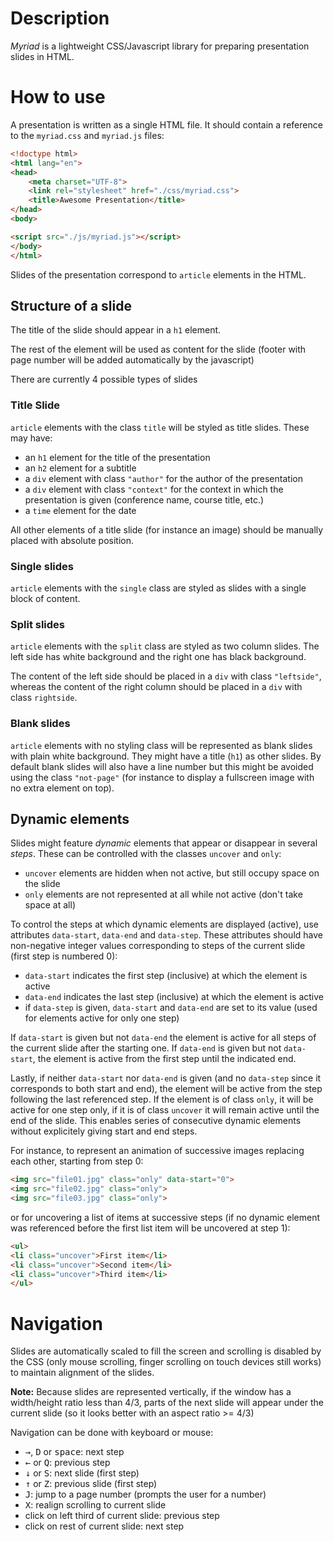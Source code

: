 # Description

*Myriad* is a lightweight CSS/Javascript library for preparing presentation slides in HTML.


# How to use

A presentation is written as a single HTML file. It should contain a reference to the `myriad.css` and `myriad.js` 
files:

```html
<!doctype html>
<html lang="en">
<head>
    <meta charset="UTF-8">
    <link rel="stylesheet" href="./css/myriad.css">
    <title>Awesome Presentation</title>
</head>
<body>

<script src="./js/myriad.js"></script>
</body>
</html>
```

Slides of the presentation correspond to `article` elements in the HTML.

## Structure of a slide

The title of the slide should appear in a `h1` element.

The rest of the element will be used as content for the slide (footer with page number will be added automatically by
the javascript)

There are currently 4 possible types of slides

### Title Slide

`article` elements with the class `title` will be styled as title slides. These may have:
* an `h1` element for the title of the presentation
* an `h2` element for a subtitle
* a `div` element with class `"author"` for the author of the presentation
* a `div` element with class `"context"` for the context in which the presentation is given (conference name, course 
title, etc.)
* a `time` element for the date

All other elements of a title slide (for instance an image) should be manually placed with absolute position.

### Single slides

`article` elements with the `single` class are styled as slides with a single block of content.

### Split slides

`article` elements with the `split` class are styled as two column slides. The left side has white background and the 
right one has black background.

The content of the left side should be placed in a `div` with class `"leftside"`, whereas the content of the right
column should be placed in a `div` with class `rightside`.

### Blank slides

`article` elements with no styling class will be represented as blank slides with plain white background. They might
have a title (`h1`) as other slides. By default blank slides will also have a line number but this might be avoided
using the class `"not-page"` (for instance to display a fullscreen image with no extra element on top).

## Dynamic elements

Slides might feature *dynamic* elements that appear or disappear in several *steps*. These can be controlled with the
classes `uncover` and `only`:
* `uncover` elements are hidden when not active, but still occupy space on the slide
* `only` elements are not represented at all while not active (don't take space at all)

To control the steps at which dynamic elements are displayed (active), use attributes `data-start`, `data-end` and 
`data-step`. These attributes should have non-negative integer values corresponding to steps of the current slide
(first step is numbered 0):
* `data-start` indicates the first step (inclusive) at which the element is active
* `data-end` indicates the last step (inclusive) at which the element is active
* if `data-step` is given, `data-start` and `data-end` are set to its value (used for elements active for only one step)

If `data-start` is given but not `data-end` the element is active for all steps of the current slide after the starting
one. If `data-end` is given but not `data-start`, the element is active from the first step until the indicated end.

Lastly, if neither `data-start` nor `data-end` is given (and no `data-step` since it corresponds to both start and end),
the element will be active from the step following the last referenced step. If the element is of class `only`, it 
will be active for one step only, if it is of class `uncover` it will remain active until the end of the slide. This 
enables series of consecutive dynamic elements without explicitely giving start and end steps.

For instance, to represent an animation of successive images replacing each other, starting from step 0:
```html
<img src="file01.jpg" class="only" data-start="0">
<img src="file02.jpg" class="only">
<img src="file03.jpg" class="only">
```
or for uncovering a list of items at successive steps (if no dynamic element was referenced before the first list 
item will be uncovered at step 1):
```html
<ul>
<li class="uncover">First item</li>
<li class="uncover">Second item</li>
<li class="uncover">Third item</li>
</ul>
```

# Navigation

Slides are automatically scaled to fill the screen and scrolling is disabled by the CSS (only mouse scrolling, finger
scrolling on touch devices still works) to maintain alignment of the slides.

**Note:** Because slides are represented vertically, if the window has a width/height ratio less than 4/3, parts of the next
slide will appear under the current slide (so it looks better with an aspect ratio >= 4/3)

Navigation can be done with keyboard or mouse:
* <kbd>&rarr;</kbd>, <kbd>D</kbd> or <kbd>space</kbd>: next step
* <kbd>&larr;</kbd> or <kbd>Q</kbd>: previous step
* <kbd>&darr;</kbd> or <kbd>S</kbd>: next slide (first step)
* <kbd>&uarr;</kbd> or <kbd>Z</kbd>: previous slide (first step)
* <kbd>J</kbd>: jump to a page number (prompts the user for a number)
* <kbd>X</kbd>: realign scrolling to current slide
* click on left third of current slide: previous step
* click on rest of current slide: next step

